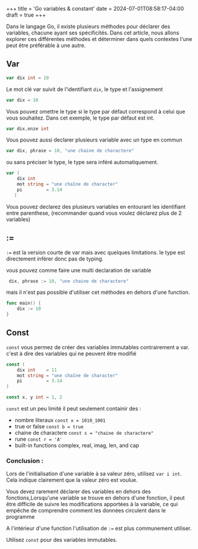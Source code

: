 +++
title = 'Go variables & constant'
date = 2024-07-01T08:58:17-04:00
draft = true
+++

Dans le langage Go, il existe plusieurs méthodes pour déclarer des variables, chacune ayant ses spécificités. Dans cet article, nous allons explorer ces différentes méthodes et déterminer dans quels contextes l'une peut être préférable à une autre.

## Var

```go
var dix int = 10
```
Le mot clé var suivit de l'identifiant `dix`, le type et l'assignement

```go
var dix = 10
```
Vous pouvez omettre le type si le type par défaut correspond à celui que vous souhaitez. Dans cet exemple, le type par défaut est int.

```go
var dix,onze int 
```
Vous pouvez aussi declarer plusieurs variable avec un type en commun  

```go
var dix, phrase = 10, "une chaine de charactere"
```
ou sans préciser le type, le type sera inféré automatiquement.

```go
var (
	dix int
	mot string = "une chaîne de character"
	pi         = 3.14
   )
```
Vous pouvez declarez des plusieurs variables en entourant les identifiant entre parenthese, (recommander quand vous voulez déclarez plus de 2 variables)

## :=
`:=` est la version courte de var mais avec quelques limitations.
le type est directement inférer donc pas de typing.

vous pouvez comme faire une multi declaration de variable

```go
 dix, phrase := 10, "une chaine de charactere"
```
mais il n'est pas possible d'utiliser cet méthodes en dehors d'une function.
```go
func main() {
	dix := 10
}
```
## Const
`const` vous permez de créer des variables immutables contrairement a var. c'est à dire des variables qui ne peuvent être modifié 
```go
const (
	dix int    = 11
	mot string = "une chaîne de character"
	pi         = 3.14
)

const x, y int = 1, 2

```
`const` est un peu limité il peut seulement containir des : 
- nombre literaux `const x = 1010_1001`
- true or false `const b = true`
- chaine de charactere `const s = "chaine de charactere"`
- rune `const r = 'A'`
- built-in functions complex, real, imag, len, and cap

### Conclusion : 
Lors de l'initialisation d'une variable à sa valeur zéro, utilisez `var i int`.
Cela indique clairement que la valeur zéro est voulue.

Vous devez rarement déclarer des variables en dehors des fonctions,Lorsqu'une variable se trouve en dehors d'une fonction, il peut être difficile de suivre les modifications apportées à la variable, ce qui empêche de comprendre comment les données circulent dans le programme

A l'intérieur d'une function l'utilisation de `:=` est plus communement utiliser.

Utilisez `const` pour des variables immutables.
